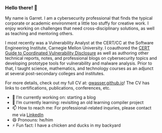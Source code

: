 ### Hello there! 👋

My name is Garret. I am a cybersecurity professional that finds the typical corporate or academic environment a little too stuffy for creative work. I enjoy working on challenges that need cross-disciplinary solutions, as well as teaching and mentoring others.

I most recently was a Vulnerability Analyst at the CERT/CC at the Software Engineering Institute, Carnegie Mellon University. I coauthored the [CERT Guide to Coordinated Vulnerability Disclosure](https://certcc.github.io/CERT-Guide-to-CVD/) as well as authoring other technical reports, notes, and professional blogs on cybersecurity topics and developing prototype tools for vulnerability and malware analysis. Prior to that, I taught science, mathematics, and technology courses as an adjunct at several post-secondary colleges and institutes.

For more details, check out my full CV at: [gwasser.github.io](https://gwasser.github.io)! The CV has links to certifications, publications, conferences, etc.

- 🔭 I’m currently working on: starting a blog
- 🌱 I’m currently learning: revisiting an old learning compiler project
- 📫 How to reach me: For professional-related inquries, please contact me via [LinkedIn](https://www.linkedin.com/in/garretwassermann/)
- 😄 Pronouns: he/him
- ⚡ Fun fact: I have a chicken and ducks in my backyard

<!--
**gwasser/gwasser** is a ✨ _special_ ✨ repository because its `README.md` (this file) appears on your GitHub profile.

Here are some ideas to get you started:

- 🔭 I’m currently working on ...
- 🌱 I’m currently learning ...
- 👯 I’m looking to collaborate on ...
- 🤔 I’m looking for help with ...
- 💬 Ask me about ...
- 📫 How to reach me: ...
- 😄 Pronouns: ...
- ⚡ Fun fact: ...
-->
